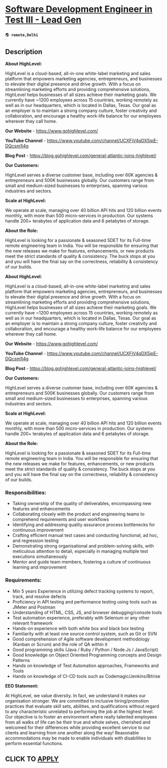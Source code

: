 # [Software Development Engineer in Test III - Lead Gen](https://www.remotewlb.com/apply/software-development-engineer-in-test-iii-lead-gen)  
###  
#### `🌎 remote,Delhi`  

## Description

 **About HighLevel:**

HighLevel is a cloud-based, all-in-one white-label marketing and sales platform that empowers marketing agencies, entrepreneurs, and businesses to elevate their digital presence and drive growth. With a focus on streamlining marketing efforts and providing comprehensive solutions, HighLevel helps businesses of all sizes achieve their marketing goals. We currently have ~1200 employees across 15 countries, working remotely as well as in our headquarters, which is located in Dallas, Texas. Our goal as an employer is to maintain a strong company culture, foster creativity and collaboration, and encourage a healthy work-life balance for our employees wherever they call home.

  

 **Our Website** \- https://www.gohighlevel.com/

 **YouTube Channel** \- https://www.youtube.com/channel/UCXFiV4qDX5ipE-DQcsm1j4g

 **Blog Post** \- https://blog.gohighlevel.com/general-atlantic-joins-highlevel/

  

 **Our Customers:**

HighLevel serves a diverse customer base, including over 60K agencies & entrepreneurs and 500K businesses globally. Our customers range from small and medium-sized businesses to enterprises, spanning various industries and sectors.

  

 **Scale at HighLevel:**

We operate at scale, managing over 40 billion API hits and 120 billion events monthly, with more than 500 micro-services in production. Our systems handle 200+ terabytes of application data and 6 petabytes of storage.

  

 **About the Role:**

HighLevel is looking for a passionate & seasoned SDET for its Full-time remote engineering team in India. You will be responsible for ensuring that the new releases we make for features, enhancements, or new products meet the strict standards of quality & consistency. The buck stops at you and you will have the final say on the correctness, reliability & consistency of our builds.

  

 **About HighLevel:**

HighLevel is a cloud-based, all-in-one white-label marketing and sales platform that empowers marketing agencies, entrepreneurs, and businesses to elevate their digital presence and drive growth. With a focus on streamlining marketing efforts and providing comprehensive solutions, HighLevel helps businesses of all sizes achieve their marketing goals. We currently have ~1200 employees across 15 countries, working remotely as well as in our headquarters, which is located in Dallas, Texas. Our goal as an employer is to maintain a strong company culture, foster creativity and collaboration, and encourage a healthy work-life balance for our employees wherever they call home.

  

 **Our Website** \- https://www.gohighlevel.com/

 **YouTube Channel** \- https://www.youtube.com/channel/UCXFiV4qDX5ipE-DQcsm1j4g

 **Blog Post** \- https://blog.gohighlevel.com/general-atlantic-joins-highlevel/

  

 **Our Customers:**

HighLevel serves a diverse customer base, including over 60K agencies & entrepreneurs and 500K businesses globally. Our customers range from small and medium-sized businesses to enterprises, spanning various industries and sectors.

  

 **Scale at HighLevel:**

We operate at scale, managing over 40 billion API hits and 120 billion events monthly, with more than 500 micro-services in production. Our systems handle 200+ terabytes of application data and 6 petabytes of storage.

  

 **About the Role:**

HighLevel is looking for a passionate & seasoned SDET for its Full-time remote engineering team in India. You will be responsible for ensuring that the new releases we make for features, enhancements, or new products meet the strict standards of quality & consistency. The buck stops at you and you will have the final say on the correctness, reliability & consistency of our builds.

  

### Responsibilities:

* Taking ownership of the quality of deliverables, encompassing new features and enhancements
* Collaborating closely with the product and engineering teams to comprehend requirements and user workflows
* Identifying and addressing quality assurance process bottlenecks for continuous improvement
* Crafting efficient manual test cases and conducting functional, ad hoc, and regression testing
* Demonstrating strong organisational and problem-solving skills, with meticulous attention to detail, especially in managing multiple test executions simultaneously
* Mentor and guide team members, fostering a culture of continuous learning and improvement

  

### Requirements:

* Min 5 years Experience in utilizing defect tracking systems to report, track, and resolve defects
* Proficiency in API testing and performance testing using tools such as JMeter and Postman
* Understanding of HTML, CSS, JS, and browser debugging/console tools
* Test automation experience, preferably with Selenium or any other relevant framework
* Hands-on experience with both white box and black box testing
* Familiarity with at least one source control system, such as Git or SVN
* Good comprehension of Agile software development methodology (Kanban or Scrum) and the role of QA within it
* Good programming skills (Java / Ruby / Python / Node.Js / JavaScript)
* Good knowledge on Object Oriented Programming concepts and Design Patterns
* Hands on knowledge of Test Automation approaches, Frameworks and Tools
* Hands on knowledge of CI-CD tools such as Codemagic/Jenkins/Bitrise

  

 **EEO Statement:**

At HighLevel, we value diversity. In fact, we understand it makes our organisation stronger. We are committed to inclusive hiring/promotion practices that evaluate skill sets, abilities, and qualifications without regard to any characteristic unrelated to performing the job at the highest level. Our objective is to foster an environment where really talented employees from all walks of life can be their true and whole selves, cherished and welcomed for their differences while providing excellent service to our clients and learning from one another along the way! Reasonable accommodations may be made to enable individuals with disabilities to perform essential functions.

  
## CLICK TO [APPLY](https://www.remotewlb.com/apply/software-development-engineer-in-test-iii-lead-gen)

